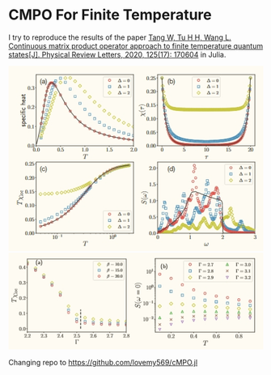 # CMPO For Finite Temperature
 
I try to reproduce the results of the paper [Tang W, Tu H H, Wang L. Continuous matrix product operator approach to finite temperature quantum states[J]. Physical Review Letters, 2020, 125(17): 170604](https://journals.aps.org/prl/abstract/10.1103/PhysRevLett.125.170604) in Julia.

![re1](docs/re1.png)
![re2](docs/re2.png)

Changing repo to https://github.com/lovemy569/cMPO.jl
